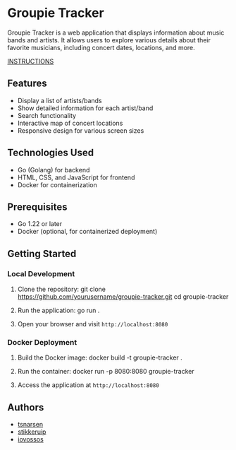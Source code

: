 # Groupie Tracker

Groupie Tracker is a web application that displays information about music bands and artists. It allows users to explore various details about their favorite musicians, including concert dates, locations, and more.

[INSTRUCTIONS](https://github.com/01-edu/public/tree/master/subjects/groupie-tracker)

## Features

- Display a list of artists/bands
- Show detailed information for each artist/band
- Search functionality
- Interactive map of concert locations
- Responsive design for various screen sizes

## Technologies Used

- Go (Golang) for backend
- HTML, CSS, and JavaScript for frontend
- Docker for containerization

## Prerequisites

- Go 1.22 or later
- Docker (optional, for containerized deployment)

## Getting Started

### Local Development

1. Clone the repository:
git clone https://github.com/yourusername/groupie-tracker.git
cd groupie-tracker

3. Run the application:
go run .

4. Open your browser and visit `http://localhost:8080`

### Docker Deployment

1. Build the Docker image:
docker build -t groupie-tracker .

2. Run the container:
docker run -p 8080:8080 groupie-tracker

3. Access the application at `http://localhost:8080`

## Authors

- [tsnarsen](https://github.com/tsnarsen)
- [stikkeruip](https://github.com/stikkeruip)
- [iovossos](https://github.com/iovossos)
